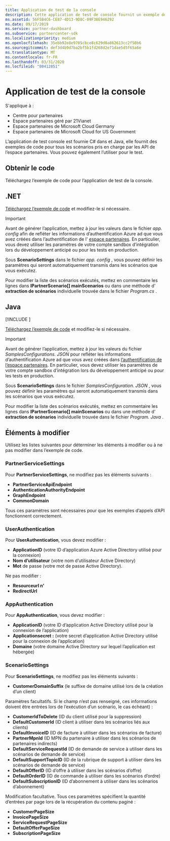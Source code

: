 ```yaml
---
title: Application de test de la console
description: Cette application de test de console fournit un exemple de code pour tous les scénarios pris en charge par les API de l’espace partenaires. Vous pouvez également l’utiliser pour le test.
ms.assetid: 56F5B4C6-CE87-4D13-9D8C-09F38E946292
ms.date: 09/17/2019
ms.service: partner-dashboard
ms.subservice: partnercenter-sdk
ms.localizationpriority: medium
ms.openlocfilehash: 35ebb92e8e9705cbce8c629d0a862613cc2f50b6
ms.sourcegitcommit: def3d4b9d7ba2bf5b1fd268d2e71dae5d5f65a6e
ms.translationtype: MT
ms.contentlocale: fr-FR
ms.lasthandoff: 03/31/2020
ms.locfileid: "80412851"
---
```

# <a name="console-test-app"></a>Application de test de la console

S'applique à :

- Centre pour partenaires
- Espace partenaires géré par 21Vianet
- Espace partenaires de Microsoft Cloud Germany
- Espace partenaires de Microsoft Cloud for US Government

L’application de test console est fournie C# dans et Java, elle fournit des exemples de code pour tous les scénarios pris en charge par les API de l’espace partenaires. Vous pouvez également l’utiliser pour le test.

## <a name="get-the-code"></a>Obtenir le code

Téléchargez l’exemple de code pour l’application de test de la console.

## <a name="net"></a>.NET

[Téléchargez l’exemple de code](https://go.microsoft.com/fwlink/p/?LinkId=746682) et modifiez-le si nécessaire.

> [!IMPORTANT]
> Avant de générer l’application, mettez à jour les valeurs dans le fichier *app. config* afin de refléter les informations d’authentification Azure ad que vous avez créées dans l’authentification de l' [espace partenaires](partner-center-authentication.md). En particulier, vous devez utiliser les paramètres de votre compte sandbox d’intégration lors du développement anticipé ou pour les tests en production.

Sous **ScenarioSettings** dans le fichier *app. config* , vous pouvez définir les paramètres qui seront automatiquement transmis dans les scénarios que vous exécutez.

Pour modifier la liste des scénarios exécutés, mettez en commentaire les lignes dans **IPartnerScenario\[\] mainScenarios** ou dans une méthode d' **extraction de scénarios** individuelle trouvée dans le fichier *Program.cs* .

## <a name="java"></a>Java

[!INCLUDE [<Partner Center Java SDK support details>](<../includes/java-sdk-support.md>)]

[Téléchargez l’exemple de code](https://go.microsoft.com/fwlink/p/?LinkId=2026887) et modifiez-le si nécessaire.

> [!IMPORTANT]
> Avant de générer l’application, mettez à jour les valeurs du fichier *SamplesConfigurations. JSON* pour refléter les informations d’authentification Azure ad que vous avez créées dans [l’authentification de l’espace partenaires](partner-center-authentication.md). En particulier, vous devez utiliser les paramètres de votre compte sandbox d’intégration lors du développement anticipé ou pour les tests en production.

Sous **ScenarioSettings** dans le fichier *SamplesConfiguration. JSON* , vous pouvez définir les paramètres qui seront automatiquement transmis dans les scénarios que vous exécutez.

Pour modifier la liste des scénarios exécutés, mettez en commentaire les lignes dans **IPartnerScenario\[\] mainScenarios** ou dans une méthode d' **extraction de scénarios** individuelle trouvée dans le fichier *Program. Java* .

## <a name="what-to-change"></a>Éléments à modifier

Utilisez les listes suivantes pour déterminer les éléments à modifier ou à ne pas modifier dans l’exemple de code.

### <a name="partnerservicesettings"></a>PartnerServiceSettings

Pour **PartnerServiceSettings**, ne modifiez pas les éléments suivants :

- **PartnerServiceApiEndpoint**
- **AuthenticationAuthorityEndpoint**
- **GraphEndpoint**
- **CommonDomain**

Tous ces paramètres sont nécessaires pour que les exemples d’appels d’API fonctionnent correctement.

### <a name="userauthentication"></a>UserAuthentication

Pour **UserAuthentication**, vous devez modifier :

- **ApplicationID** (votre ID d’application Azure Active Directory utilisé pour la connexion)
- **Nom d’utilisateur** (votre nom d’utilisateur Active Directory)
- **Mot** de passe (votre mot de passe Active Directory).

Ne pas modifier :

- **Resourceurl n'**
- **RedirectUrl**

### <a name="appauthentication"></a>AppAuthentication

Pour **AppAuthentication**, vous devez modifier :

- **ApplicationID** (votre ID d’application Active Directory utilisé pour la connexion de l’application)
- **Applicationsecret :** (votre secret d’application Active Directory utilisé pour la connexion de l’application)
- **Domaine** (votre domaine Active Directory sur lequel l’application est hébergée)

### <a name="scenariosettings"></a>ScenarioSettings

Pour **ScenarioSettings**, ne modifiez pas les éléments suivants :

- **CustomerDomainSuffix** (le suffixe de domaine utilisé lors de la création d’un client)

Paramètres facultatifs. Si le champ n’est pas renseigné, ces informations doivent être entrées lors de l’exécution d’un scénario, le cas échéant) :

- **CustomerIdToDelete** (ID du client utilisé pour la suppression)
- **DefaultCustomerId** (ID client à utiliser dans les scénarios liés aux clients)
- **DefaultInvoiceID** (ID de facture à utiliser dans les scénarios de facture)
- **PartnerMpnId** (ID MPN du partenaire à utiliser dans les scénarios de partenaires indirects)
- **DefaultServiceRequestId** (ID de demande de service à utiliser dans les scénarios de demande de service)
- **DefaultSupportTopicID** (ID de la rubrique de support à utiliser dans les scénarios de demande de service)
- **DefaultOfferID** (ID d’offre à utiliser dans les scénarios d’offre)
- **DefaultOrderID** (ID de commande à utiliser dans les scénarios d’ordre)
- **DefaultSubscriptionID** (ID d’abonnement à utiliser dans les scénarios d’abonnement)

Modification facultative. Tous ces paramètres spécifient la quantité d’entrées par page lors de la récupération du contenu paginé :

- **CustomerPageSize**
- **InvoicePageSize**
- **ServiceRequestPageSize**
- **DefaultOfferPageSize**
- **SubscriptionPageSize**